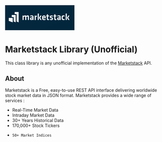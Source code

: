 <h1>
  <picture>
    <source media="(prefers-color-scheme: dark)" srcset="Screenshot 2024-06-20 191329.png">
    <source media="(prefers-color-scheme: light)" srcset="Screenshot 2024-06-20 191329.png">
    <img alt="MudBlazor" src="Screenshot 2024-06-20 191329.png">
  </picture>
</h1>

# Marketstack Library (Unofficial)

This class library is any unofficial implementation of the [Marketstack](https://marketstack.com/) API.

## About
Marketstack is a Free, easy-to-use REST API interface delivering worldwide stock market data in JSON format. Marketstack provides a wide range of services :
- Real-Time Market Data
- Intraday Market Data
- 30+ Years Historical Data
-   170,000+ Stock Tickers
-     50+ Market Indices
